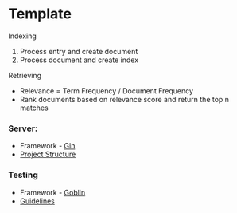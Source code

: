 # Template

Indexing

1. Process entry and create document
2. Process document and create index

Retrieving

- Relevance = Term Frequency / Document Frequency
- Rank documents based on relevance score and return the top n matches

### Server:

- Framework - [Gin](https://gin-gonic.com/https:/)
- [Project Structure](https://github.com/golang-standards/project-layout)

### Testing

- Framework - [Goblin](https://github.com/franela/goblin)
- [Guidelines](https://www.toptal.com/go/your-introductory-course-to-testing-with-gohttps:/)
